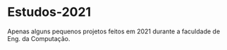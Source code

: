 # Estudos-2021
Apenas alguns pequenos projetos feitos em 2021 durante a faculdade de Eng. da Computação.
